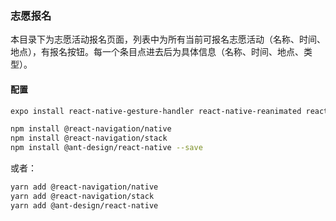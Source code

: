 ### 志愿报名

本目录下为志愿活动报名页面，列表中为所有当前可报名志愿活动（名称、时间、地点），有报名按钮。每一个条目点进去后为具体信息（名称、时间、地点、类型）。

#### 配置

```bash
expo install react-native-gesture-handler react-native-reanimated react-native-screens react-native-safe-area-context @react-native-community/masked-view
```

```bash
npm install @react-navigation/native
npm install @react-navigation/stack
npm install @ant-design/react-native --save
```

或者：

```bash
yarn add @react-navigation/native
yarn add @react-navigation/stack
yarn add @ant-design/react-native
```

